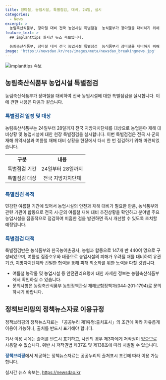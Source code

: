 ```yaml
---
title: 장마철, 농업시설, 특별점검, 대비, 24일, 실시
categories:
  - News
excerpt: >
  농림축산식품부, 장마철 대비 전국 농업시설 특별점검  농식품부가 장마철을 대비하기 위해 24일부터 28일까지 전국 농업시설 특별점검을 실시한다. 이번 점검은 여름철 재해에 대비하기 위한 것으로, 미흡한 점을 발견하면 즉시 개선조치를 취할 예정이다. 또한, 윤원습 농식품부 농업정책관은 피해 최소화를 위해 노력하고 피해 농가에 대한 지원을 약속했다. 여름철 농업시설 안전을 위한 관리요령은 농림축산식품부에서 안내 중이다.
feature_text: >
  ## implanttips 실시간 뉴스 속보입니다.

  농림축산식품부, 장마철 대비 전국 농업시설 특별점검  농식품부가 장마철을 대비하기 위해 24일부터 28일까지 전국 농업시설 특별점검을 실시한다. 이번 점검은 여름철 재해에 대비하기 위한 것으로, 미흡한 점을 발견하면 즉시 개선조치를 취할 예정이다. 또한, 윤원습 농식품부 농업정책관은 피해 최소화를 위해 노력하고 피해 농가에 대한 지원을 약속했다. 여름철 농업시설 안전을 위한 관리요령은 농림축산식품부에서 안내 중이다.
image: 'https://newsdao.kr/res/images/meta/newsdao_breakingnews.jpg'
---
```


<p><img src="https://newsdao.kr/res/images/meta/newsdao_breakingnews.jpg" alt="implanttips 속보" /></p>

<h2 data-ke-size="size26">농림축산식품부 농업시설 특별점검</h2>

<p data-ke-size="size16">농림축산식품부가 장마철을 대비하여 전국 농업시설에 대한 특별점검을 실시합니다. 이에 관한 내용은 다음과 같습니다.</p>

<h3><b><span style="color: #1a5490;">특별점검 일정 및 대상</span></b></h3>

<p data-ke-size="size16">농림축산식품부는 24일부터 28일까지 전국 지방자치단체를 대상으로 농업분야 재해 대비상황 및 농업시설에 대한 현장 특별점검을 실시합니다. 이번 특별점검은 전국 시·군의 재해 취약시설과 여름철 재해 대비 상황을 현장에서 다시 한 번 점검하기 위해 마련되었습니다.</p>

<table>
  <tr>
    <td style="text-align: center; height: 17px;"><b>구분</b></td>
    <td style="text-align: center; height: 17px;"><b>내용</b></td>
  </tr>
  <tr>
    <td style="text-align: center; height: 17px;">특별점검 기간</td>
    <td style="text-align: center; height: 17px;">24일부터 28일까지</td>
  </tr>
  <tr>
    <td style="text-align: center; height: 17px;">특별점검 대상</td>
    <td style="text-align: center; height: 17px;">전국 지방자치단체</td>
  </tr>
</table>

<h3><b><span style="color: #1a5490;">특별점검 목적</span></b></h3>

<p data-ke-size="size16">민감한 여름철 기간에 있어서 농업시설의 안전과 재해 대비가 필요한 만큼, 농식품부와 관련 기관이 합동으로 전국 시·군의 여름철 재해 대비 추진상황을 확인하고 분야별 주요 농업시설을 집중적으로 점검하여 미흡한 점을 발견하면 즉시 개선할 수 있도록 조치할 예정입니다.</p>

<h3><b><span style="color: #1a5490;">특별점검 대책</span></b></h3>

<p data-ke-size="size16">특별점검반은 농식품부와 한국농어촌공사, 농협과 합동으로 147개 반 440여 명으로 구성되었으며, 여름철 집중호우와 태풍으로 농업시설의 피해가 우려될 때를 대비하여 유관기관, 지방자치단체와 긴밀한 협력을 통해 피해 최소화를 위한 노력을 다할 것입니다.</p>

<ul>
  <li>여름철 농작물 및 농업시설 등 안전관리요령에 대한 자세한 정보는 농림축산식품부에서 확인하실 수 있습니다.</li>
  <li>문의사항은 농림축산식품부 농업정책관실 재해보험정책과(044-201-1794)로 문의하시기 바랍니다.</li>
</ul>

<p data-ke-size="size16"></p>

<h2 data-ke-size="size26">정책브리핑의 정책뉴스자료 이용규정</h2>

<p data-ke-size="size16">정책브리핑의 정책뉴스자료는 「공공누리 제1유형:출처표시」의 조건에 따라 자유롭게 이용이 가능하나, 출처를 반드시 표기해야 합니다.</p>

<p data-ke-size="size16">기사 이용 시에는 출처를 반드시 표기하고, 사진의 경우 제3자에게 저작권이 있으므로 사용할 수 없습니다. 위반 시 저작권법 제37조 및 제138조에 따라 처벌될 수 있습니다.</p>

<p data-ke-size="size16"><b><span style="color: #1a5490;">정책브리핑</span></b>에서 제공하는 정책뉴스자료는 공공누리의 출처표시 조건에 따라 이용 가능합니다.</p>
실시간 뉴스 속보는, <a href="https://newsdao.kr" rel="dofollow">https://newsdao.kr</a>


